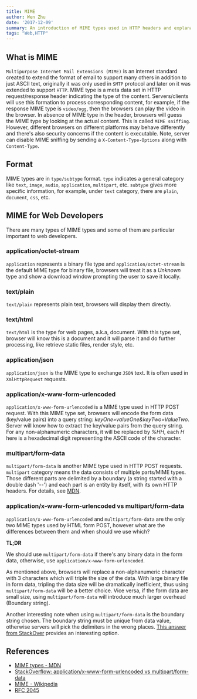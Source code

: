 ```yaml
---
title: MIME
author: Wen Zhu
date: '2017-12-09'
summary: An introduction of MIME types used in HTTP headers and explanation of several important MIME types for web developers.
tags: "Web,HTTP"
---
```


## What is MIME
`Multipurpose Internet Mail Extensions (MIME)` is an internet standard created to extend the format of email to support many others in addition to just ASCII text, originally it was only used in `SMTP` protocol and later on it was extended to support `HTTP`. MIME type is a meta data set in HTTP request/response header indicating the type of the content. Servers/clients will use this formation to process corresponding content, for example, if the response MIME type is `video/ogg`, then the browsers can play the video in the browser. In absence of MIME type in the header, browsers will guess the MIME type by looking at the actual content. This is called `MIME sniffing`. However, different browsers on different platforms may behave differently and there's also security concerns if the content is executable. Note, server can disable MIME sniffing by sending a `X-Content-Type-Options` along with `Content-Type`.

## Format

MIME types are in `type/subtype` format. `type` indicates a general category like `text`, `image`, `audio`, `application`, `multipart`, etc. `subtype` gives more specific information, for example, under `text` category, there are `plain`, `document`, `css`, etc.

## MIME for Web Developers

There are many types of MIME types and some of them are particular important to web developers.

### application/octet-stream

`application` represents a binary file type and `application/octet-stream` is the default MIME type for binary file, browsers will treat it as a *Unknown* type and show a download window prompting the user to save it locally.

### text/plain

`text/plain` represents plain text, browsers will display them directly.

### text/html

`text/html` is the type for web pages, a.k.a, document. With this type set, browser will know this is a document and it will parse it and do further processing, like retrieve static files, render style, etc.

### application/json

`application/json` is the MIME type to exchange `JSON` text. It is often used in `XmlHttpRequest` requests.

### application/x-www-form-urlencoded

`application/x-www-form-urlencoded` is a MIME type used in HTTP POST request. With this MIME type set, browsers will encode the form data (key/value pairs) into a query string: *keyOne=valueOne&keyTwo=ValueTwo*. Server will know how to extract the key/value pairs from the query string. For any non-alphanumeric characters, it will be replaced by *%HH*, each *H* here is a hexadecimal digit representing the ASCII code of the character.

### multipart/form-data

`multipart/form-data` is another MIME type used in HTTP POST requests. `multipart` category means the data consists of multiple parts/MIME types.  Those different parts are delimited by a boundary (a string started with a double dash '--') and each part is an entity by itself, with its own HTTP headers. For details, see [MDN](https://developer.mozilla.org/en-US/docs/Web/HTTP/Basics_of_HTTP/MIME_types#Important_MIME_types_for_Web_developers).

### application/x-www-form-urlencoded vs multipart/form-data

`application/x-www-form-urlencoded` and `multipart/form-data` are the only two MIME types used by HTML form POST, however what are the differences between them and when should we use which?

**TL;DR**

We should use `multipart/form-data` if there's any binary data in the form data, otherwise, use `application/x-www-form-urlencoded`.

As mentioned above, browsers will replace a non-alphanumeric character with 3 characters which will triple the size of the data. With large binary file in form data, tripling the data size will be dramatically inefficient, thus using `multipart/form-data` will be a better choice. Vice versa, if the form data are small size, using `multipart/form-data` will introduce much larger overhead (Boundary string).

Another interesting note when using `multipart/form-data` is the boundary string chosen. The boundary string must be unique from data value, otherwise servers will pick the delimiters in the wrong places.  [This answer from StackOver](https://stackoverflow.com/a/23152871) provides an interesting option.

## References

- [MIME types - MDN](https://developer.mozilla.org/en-US/docs/Web/HTTP/Basics_of_HTTP/MIME_types)
- [StackOverflow: application/x-www-form-urlencoded vs multipart/form-data](https://stackoverflow.com/questions/4007969/application-x-www-form-urlencoded-or-multipart-form-data)
- [MIME - Wikipedia](https://en.wikipedia.org/wiki/MIME)
- [RFC 2045](https://tools.ietf.org/html/rfc2045)